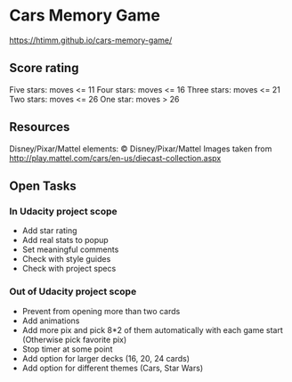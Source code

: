 # Cars Memory Game

https://htimm.github.io/cars-memory-game/

## Score rating

Five stars: moves <= 11
Four stars: moves <= 16
Three stars: moves <= 21
Two stars: moves <= 26
One star: moves > 26

## Resources

Disney/Pixar/Mattel elements: © Disney/Pixar/Mattel
Images taken from http://play.mattel.com/cars/en-us/diecast-collection.aspx

## Open Tasks

### In Udacity project scope

- Add star rating
- Add real stats to popup
- Set meaningful comments
- Check with style guides
- Check with project specs

### Out of Udacity project scope

- Prevent from opening more than two cards
- Add animations
- Add more pix and pick 8*2 of them automatically with each game start (Otherwise pick favorite pix)
- Stop timer at some point
- Add option for larger decks (16, 20, 24 cards)
- Add option for different themes (Cars, Star Wars)
